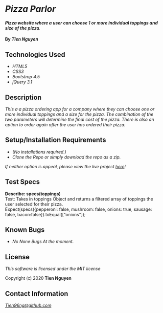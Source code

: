# _Pizza Parlor_

#### _Pizza website where a user can choose 1 or more individual toppings and size of the pizza._

#### By _**Tien Nguyen**_

## Technologies Used
* _HTML5_
* _CSS3_
* _Bootstrap 4.5_
* _jQuery 3.1_

## Description
_This a a pizza ordering app for a company where they can choose one or more individual toppings and a size for the pizza. The combination of the two parameters will determine the final cost of the pizza. There is also an option to order again after the user has ordered their pizza._

## Setup/Installation Requirements
* _(No installations required.)_
* _Clone the Repo or simply download the repo as a zip._

_If neither option is appeal, please view the live project [here](https://tien96ng.github.io/pizza-parlor/)!_

## Test Specs
**Describe: specs(toppings)**\
Test: Takes in toppings Object and returns a filtered array of toppings the user selected for their pizza.\
Expect(specs({pepperoni: false, mushroom: false, onions: true, sausage: false, bacon:false}).toEqual(["onions"]);


## Known Bugs
* _No None Bugs At the moment._


## License
_This software is licensed under the MIT license_

Copyright (c) 2020 __Tien Nguyen__

## Contact Information
_<Tien96ng@github.com>_